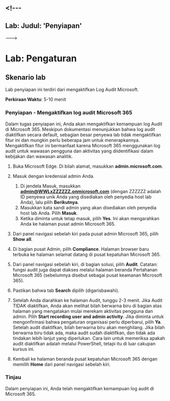 <a name="---"></a><!---
---
Lab: Judul: 'Penyiapan'
---
--->

# <a name="lab-setup"></a>Lab: Pengaturan

## <a name="lab-scenario"></a>Skenario lab

Lab penyiapan ini terdiri dari mengaktifkan Log Audit Microsoft.

**Perkiraan Waktu**: 5-10 menit

### <a name="setup---enable-microsoft-365-audit-log"></a>Penyiapan - Mengaktifkan log audit Microsoft 365

Dalam tugas penyiapan ini, Anda akan mengaktifkan kemampuan log Audit di Microsoft 365.  Meskipun dokumentasi menunjukkan bahwa log audit diaktifkan secara default, sebagian besar penyewa lab tidak mengaktifkan fitur ini dan mungkin perlu beberapa jam untuk menerapkannya.  Mengaktifkan fitur ini bermanfaat karena Microsoft 365 menggunakan log audit untuk wawasan pengguna dan aktivitas yang diidentifikasi dalam kebijakan dan wawasan analitik.

1. Buka Microsoft Edge. Di bilah alamat, masukkan **admin.microsoft.com**.

1. Masuk dengan kredensial admin Anda.
    1. Di jendela Masuk, masukkan **admin@WWLxZZZZZZ.onmicrosoft.com** (dengan ZZZZZZ adalah ID penyewa unik Anda yang disediakan oleh penyedia host lab Anda), lalu pilih **Berikutnya**.
    1. Masukkan kata sandi admin yang akan disediakan oleh penyedia host lab Anda. Pilih **Masuk**.
    1. Ketika diminta untuk tetap masuk, pilih **Yes**. Ini akan mengarahkan Anda ke halaman pusat admin Microsoft 365.

1. Dari panel navigasi sebelah kiri pada pusat admin Microsoft 365, pilih **Show all**.

1. Di bagian pusat Admin, pilih **Compliance**.  Halaman browser baru terbuka ke halaman selamat datang di pusat kepatuhan Microsoft 365.  

1. Dari panel navigasi sebelah kiri, di bagian solusi, pilih **Audit**.  Catatan: fungsi audit juga dapat diakses melalui halaman beranda Pertahanan Microsoft 365 (sebelumnya disebut sebagai pusat keamanan Microsoft 365).

1. Pastikan bahwa tab **Search** dipilih (digarisbawahi).

1. Setelah Anda diarahkan ke halaman Audit, tunggu 2-3 menit.  Jika Audit TIDAK diaktifkan, Anda akan melihat bilah berwarna biru di bagian atas halaman yang mengatakan mulai merekam aktivitas pengguna dan admin.  Pilih **Start recording user and admin activity**.  Jika diminta untuk mengonfirmasi bahwa pengaturan organisasi perlu diperbarui, pilih **Ya**. Setelah audit diaktifkan, bilah berwarna biru akan menghilang.  Jika bilah berwarna biru tidak ada, maka audit sudah diaktifkan, dan tidak ada tindakan lebih lanjut yang diperlukan.  Cara lain untuk memeriksa apakah audit diaktifkan adalah melalui PowerShell, tetapi itu di luar cakupan kursus ini.

1. Kembali ke halaman beranda pusat kepatuhan Microsoft 365 dengan memilih **Home** dari panel navigasi sebelah kiri.

### <a name="review"></a>Tinjau

Dalam penyiapan ini, Anda telah mengaktifkan kemampuan log audit di Microsoft 365.

